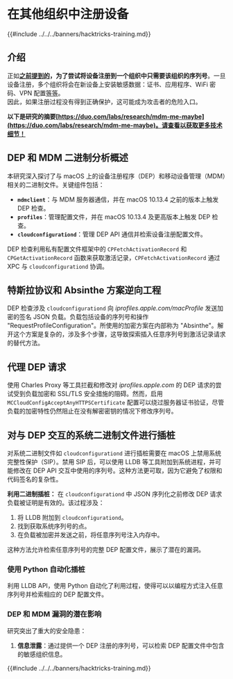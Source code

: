 # 在其他组织中注册设备

{{#include ../../../banners/hacktricks-training.md}}

## 介绍

正如[**之前提到的**](#what-is-mdm-mobile-device-management)**，**为了尝试将设备注册到一个组织中**只需要该组织的序列号**。一旦设备注册，多个组织将会在新设备上安装敏感数据：证书、应用程序、WiFi 密码、VPN 配置[等等](https://developer.apple.com/enterprise/documentation/Configuration-Profile-Reference.pdf)。\
因此，如果注册过程没有得到正确保护，这可能成为攻击者的危险入口。

**以下是研究的摘要[https://duo.com/labs/research/mdm-me-maybe](https://duo.com/labs/research/mdm-me-maybe)。请查看以获取更多技术细节！**

## DEP 和 MDM 二进制分析概述

本研究深入探讨了与 macOS 上的设备注册程序（DEP）和移动设备管理（MDM）相关的二进制文件。关键组件包括：

- **`mdmclient`**：与 MDM 服务器通信，并在 macOS 10.13.4 之前的版本上触发 DEP 检查。
- **`profiles`**：管理配置文件，并在 macOS 10.13.4 及更高版本上触发 DEP 检查。
- **`cloudconfigurationd`**：管理 DEP API 通信并检索设备注册配置文件。

DEP 检查利用私有配置文件框架中的 `CPFetchActivationRecord` 和 `CPGetActivationRecord` 函数来获取激活记录，`CPFetchActivationRecord` 通过 XPC 与 `cloudconfigurationd` 协调。

## 特斯拉协议和 Absinthe 方案逆向工程

DEP 检查涉及 `cloudconfigurationd` 向 _iprofiles.apple.com/macProfile_ 发送加密的签名 JSON 负载。负载包括设备的序列号和操作 "RequestProfileConfiguration"。所使用的加密方案在内部称为 "Absinthe"。解开这个方案是复杂的，涉及多个步骤，这导致探索插入任意序列号到激活记录请求的替代方法。

## 代理 DEP 请求

使用 Charles Proxy 等工具拦截和修改对 _iprofiles.apple.com_ 的 DEP 请求的尝试受到负载加密和 SSL/TLS 安全措施的阻碍。然而，启用 `MCCloudConfigAcceptAnyHTTPSCertificate` 配置可以绕过服务器证书验证，尽管负载的加密特性仍然阻止在没有解密密钥的情况下修改序列号。

## 对与 DEP 交互的系统二进制文件进行插桩

对系统二进制文件如 `cloudconfigurationd` 进行插桩需要在 macOS 上禁用系统完整性保护（SIP）。禁用 SIP 后，可以使用 LLDB 等工具附加到系统进程，并可能修改在 DEP API 交互中使用的序列号。这种方法更可取，因为它避免了权限和代码签名的复杂性。

**利用二进制插桩：**
在 `cloudconfigurationd` 中 JSON 序列化之前修改 DEP 请求负载被证明是有效的。该过程涉及：

1. 将 LLDB 附加到 `cloudconfigurationd`。
2. 找到获取系统序列号的点。
3. 在负载被加密并发送之前，将任意序列号注入内存中。

这种方法允许检索任意序列号的完整 DEP 配置文件，展示了潜在的漏洞。

### 使用 Python 自动化插桩

利用 LLDB API，使用 Python 自动化了利用过程，使得可以以编程方式注入任意序列号并检索相应的 DEP 配置文件。

### DEP 和 MDM 漏洞的潜在影响

研究突出了重大的安全隐患：

1. **信息泄露**：通过提供一个 DEP 注册的序列号，可以检索 DEP 配置文件中包含的敏感组织信息。

{{#include ../../../banners/hacktricks-training.md}}
